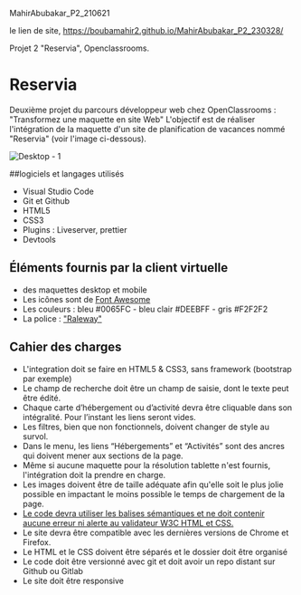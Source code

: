 MahirAbubakar_P2_210621

le lien de site,
https://boubamahir2.github.io/MahirAbubakar_P2_230328/

Projet 2 "Reservia", Openclassrooms.

# Reservia
Deuxième projet du parcours développeur web chez OpenClassrooms : "Transformez une maquette en site Web"
L'objectif est de réaliser l'intégration de la maquette d'un site de planification de vacances nommé "Reservia" (voir l'image ci-dessous).

![Desktop - 1](https://user-images.githubusercontent.com/86020548/124367490-ca589300-dc57-11eb-82cb-ee7fc096c550.png)



##logiciels et langages utilisés
- Visual Studio Code
- Git et Github
- HTML5
- CSS3
- Plugins : Liveserver, prettier
- Devtools
## Éléments fournis par la client virtuelle
- des maquettes desktop et mobile 
- Les icônes sont de [Font Awesome](https://fontawesome.com/)
- Les couleurs : bleu #0065FC - bleu clair #DEEBFF - gris #F2F2F2
- La police : ["Raleway"](https://fonts.google.com/specimen/Raleway)

## Cahier des charges
- L'integration doit se faire en HTML5 & CSS3, sans framework (bootstrap par exemple)
- Le champ de recherche doit être un champ de saisie, dont le texte peut être édité.
- Chaque carte d’hébergement ou d’activité devra être cliquable dans son intégralité. Pour l’instant les liens seront vides.
- Les filtres, bien que non fonctionnels, doivent changer de style au survol.
- Dans le menu, les liens “Hébergements” et “Activités” sont des ancres qui doivent mener aux sections de la page.
- Même si aucune maquette pour la résolution tablette n'est fournis, l'intégration doit la prendre en charge.
- Les images doivent être de taille adéquate afin qu'elle soit le plus jolie possible en impactant le moins possible le temps de chargement de la page.
- [Le code devra utiliser les balises sémantiques et ne doit contenir aucune erreur ni alerte au validateur W3C HTML et CSS.](https://validator.w3.org/nu/?doc=https%3A%2F%2Fmathisbarre.github.io%2FMathisBarre_2_14102020%2F)
- Le site devra être compatible avec les dernières versions de Chrome et Firefox.
- Le HTML et le CSS doivent être séparés et le dossier doit être organisé
- Le code doit être versionné avec git et doit avoir un repo distant sur Github ou Gitlab
- Le site doit être responsive
